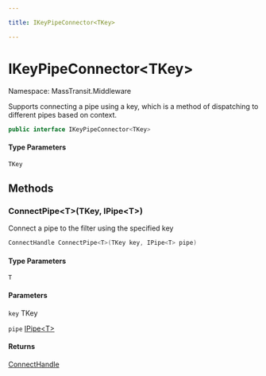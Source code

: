 ```yaml
---

title: IKeyPipeConnector<TKey>

---
```


# IKeyPipeConnector\<TKey\>

Namespace: MassTransit.Middleware

Supports connecting a pipe using a key, which is a method of dispatching to different pipes
 based on context.

```csharp
public interface IKeyPipeConnector<TKey>
```

#### Type Parameters

`TKey`<br/>

## Methods

### **ConnectPipe\<T\>(TKey, IPipe\<T\>)**

Connect a pipe to the filter using the specified key

```csharp
ConnectHandle ConnectPipe<T>(TKey key, IPipe<T> pipe)
```

#### Type Parameters

`T`<br/>

#### Parameters

`key` TKey<br/>

`pipe` [IPipe\<T\>](../../masstransit-abstractions/masstransit/ipipe-1)<br/>

#### Returns

[ConnectHandle](../../masstransit-abstractions/masstransit/connecthandle)<br/>
